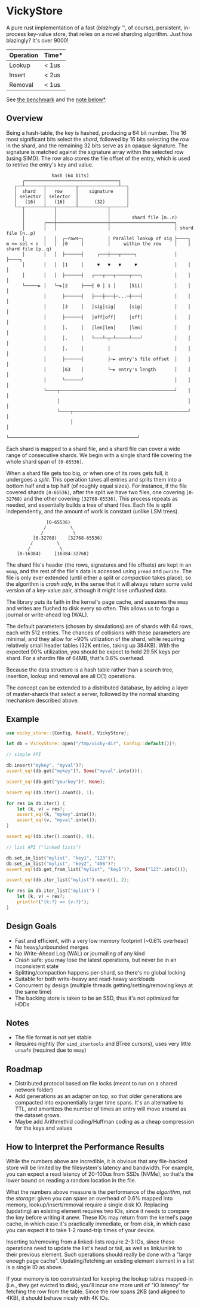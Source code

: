 # VickyStore
A pure rust implementation of a fast (*blazingly* :tm:, of course), persistent, in-process key-value store, that relies 
on a novel sharding algorithm. Just how blazingly? It's over 9000!

| Operation | Time*  |
|-----------|--------|
| Lookup    | < 1us  |
| Insert    | < 2us  |
| Removal   | < 1us  |

See [the benchmark](vicky-perf/README.md) and the [note below*](#how-to-interpret-the-performance-results).


## Overview
Being a hash-table, the key is hashed, producing a 64 bit number. The 16 most significant bits select 
the *shard*, followed by 16 bits selecting the *row* in the shard, and the remaining 32 bits serve as an
opaque signature. The signature is matched against the signature array within the selected row (using SIMD). 
The row also stores the file offset of the entry, which is used to retrive the entry's key and value.

```
                 hash (64 bits)                                                        
      ┌───────────────────────────────────┐                                            
   ┌──┴───────┬───────────┬───────────────┴──┐                                         
   │  shard   │   row     │    signature     │                                         
   │ selector │ selector  │                  │                                         
   │   (16)   │   (16)    │      (32)        │                                         
   └──┬───────┴───┬───────┴───────────┬──────┘                                         
      │           │                   │                                                
      │           │                   │        shard file [m..n)                       
      │       ┌───┼───────────────────┼────────────────────────┐                       
      │       │   │                   │                        │ shard file [n..p)     
      │       │   │  ┌─rows─┐         │ Parallel lookup of sig ├────┐                  
m <= sel < n  │   │  │0     │         │     within the row     │    │ shard file [p..q)
      │       │   │  ├──────┤     ┌───┼───┬─────┐              │    ├────┐             
      │       │   │  │1     │     ▼   ▼   ▼     ▼              │    │    │             
      │       │   │  ├──────┤   ┌───┬───┬─────┬───┐            │    │    │             
      └─────► │   └─►│2     ├───┤ 0 │ 1 │     │511│            │    │    │             
              │      ├──────┤   ├───┼───┼─...─┼───┤            │    │    │             
              │      │3     │   │sig│sig│     │sig│            │    │    │             
              │      ├──────┤   │off│off│     │off│            │    │    │             
              │      │.     │   │len│len│     │len│            │    │    │             
              │      │.     │   └───┴─┬─┴─────┴───┘            │    │    │             
              │      │.     │         │                        │    │    │             
              │      ├──────┤         ├─► entry's file offset  │    │    │             
              │      │63    │         └─► entry's length       │    │    │             
              │      └──────┘                                  │    │    │             
              └────┬───────────────────────────────────────────┘    │    │             
                   │                                                │    │             
                   └────┬───────────────────────────────────────────┘    │             
                        │                                                │             
                        └────────────────────────────────────────────────┘             
```

Each shard is mapped to a shard file, and a shard file can cover a wide range of consecutive shards.
We begin with a single shard file covering the whole shard span of `[0-65536]`.

When a shard file gets too big, or when one of its rows gets full, it undergoes a *split*.
This operation takes all entries and splits them into a bottom half and a top half (of roughly
equal sizes). For instance, if the file covered shards `[0-65536)`, after the split we have two files,
one covering `[0-32768)` and the other covering `[32768-65536)`. This process repeats as needed,
and essentially builds a tree of shard files. Each file is split independently, and the amount of work
is constant (unlike LSM trees).

```
               [0-65536)
              /         \
             /           \
          [0-32768)    [32768-65536)
         /         \
        /           \
    [0-16384)     [16384-32768)  
```

The shard file's header (the rows, signatures and file offsets) are kept in an `mmap`, and the rest
of the file's data is accessed using `pread` and `pwrite`. The file is only ever extended (until either
a split or *compaction* takes place), so the algorithm is *crash safe*, in the sense that it will always
return some valid version of a key-value pair, although it might lose unflushed data.

The library puts its faith in the kernel's page cache, and assumes the `mmap` and writes are flushed to
disk every so often. This allows us to forgo a journal or write-ahead log (WAL).

The default parameters (chosen by simulations) are of shards with 64 rows, each with 512 entries. The chances 
of collisions with these parameters are minimal, and they allow for ~90% utilization of the shard, while
requiring relatively small header tables (32K entries, taking up 384KB). With the expected 90% utilization, 
you should be expect to hold 29.5K keys per shard. For a shardm file of 64MB, that's 0.6% overhead.

Because the data structure is a hash table rather than a search tree, insertion, lookup and removal are 
all O(1) operations.

The concept can be extended to a distributed database, by adding a layer of master-shards that select a 
server, followed by the normal sharding mechanism described above.

## Example
```rust
use vicky_store::{Config, Result, VickyStore};

let db = VickyStore::open("/tmp/vicky-dir", Config::default())?;

// simple API

db.insert("mykey", "myval")?;
assert_eq!(db.get("mykey")?, Some("myval".into()));

assert_eq!(db.get("yourkey")?, None);

assert_eq!(db.iter().count(), 1);

for res in db.iter() {
    let (k, v) = res?;
    assert_eq!(k, "mykey".into());
    assert_eq!(v, "myval".into());
}

assert_eq!(db.iter().count(), 0);

// list API ("linked lists")

db.set_in_list("mylist", "key1", "123")?;
db.set_in_list("mylist", "key2", "456")?;
assert_eq!(db.get_from_list("mylist", "key1")?, Some("123".into()));

assert_eq!(db.iter_list("mylist").count(), 2);

for res in db.iter_list("mylist") {
    let (k, v) = res?;
    println!("{k:?} => {v:?}");
}
```

## Design Goals
* Fast and efficient, with a very low memory footprint (~0.6% overhead)
* No heavy/unbounded merges
* No Write-Ahead Log (WAL) or journalling of any kind
* Crash safe: you may lose the latest operations, but never be in an inconsistent state
* Splitting/compaction happens per-shard, so there's no global locking
* Suitable for both write-heavy and read-heavy workloads
* Concurrent by design (multiple threads getting/setting/removing keys at the same time)
* The backing store is taken to be an SSD, thus it's not optimized for HDDs

## Notes
* The file format is not yet stable
* Requires nightly (for `simd_itertools` and BTree cursors), uses very little `unsafe` (required due to `mmap`)

## Roadmap
* Distributed protocol based on file locks (meant to run on a shared network folder)
* Add generations as an adapter on top, so that older generations are compacted into exponentially larger 
  time spans. It's an alternative to TTL, and amortizes the number of times an entry will move around as the 
  dataset grows.
* Maybe add Arithmethid coding/Huffman coding as a cheap compression for the keys and values

## How to Interpret the Performance Results
While the numbers above are incredible, it is obvious that any file-backed store will be limited by the
filesystem's latency and bandwidth. For example, you can expect a read latency of 20-100us from SSDs (NVMe),
so that's the lower bound on reading a random location in the file. 

What the numbers above measure is the performance of the *algorithm*, not the *storage*: given you can spare an 
overhead of 0.6% mapped into memory, lookup/insert/removal require a single disk IO. Replacing (updating) an 
existing element requires two IOs, since it needs to compare the key before writing it anew.
These IOs may return from the kernel's page cache, in which case it's practically immediate, or from disk,
in which case you can expect it to take 1-2 round-trip times of your device.

Inserting to/removing from a linked-lists require 2-3 IOs, since these operations need to update the list's 
head or tail, as well as link/unlink to their previous element. Such operations should really be done with a "large enough page cache". 
Updating/fetching an existing element element in a list is a single IO as above.

If your memory is too constrainted for keeping the lookup tables mapped-in (i.e., they get evicted to disk),
you'll incur one more unit of "IO latency" for fetching the row from the table. Since the row spans 2KB (and 
aligned to 4KB), it should behave nicely with 4K IOs.

